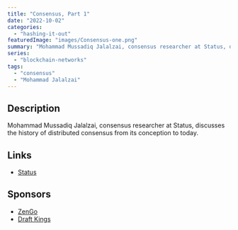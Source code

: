```yaml
---
title: "Consensus, Part 1"
date: "2022-10-02"
categories: 
  - "hashing-it-out"
featuredImage: "images/Consensus-one.png"
summary: "Mohammad Mussadiq Jalalzai, consensus researcher at Status, discusses the history of distributed consensus from its conception to today. "
series:
  - "blockchain-networks"
tags:
  - "consensus" 
  - "Mohammad Jalalzai"
---
```





## Description
Mohammad Mussadiq Jalalzai, consensus researcher at Status, discusses the history of distributed consensus from its conception to today. 

## Links 
- [Status](https://status.im)

## Sponsors
- [ZenGo]()
- [Draft Kings]()

